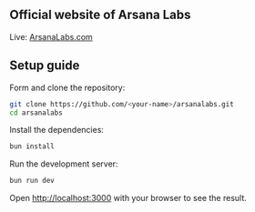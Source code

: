 ## Official website of Arsana Labs

Live: [ArsanaLabs.com](https://arsanalabs.com)

## Setup guide

Form and clone the repository:

```bash
git clone https://github.com/<your-name>/arsanalabs.git
cd arsanalabs
```

Install the dependencies:

```bash
bun install
```

Run the development server:

```bash
bun run dev
```

Open [http://localhost:3000](http://localhost:3000) with your browser to see the result.
